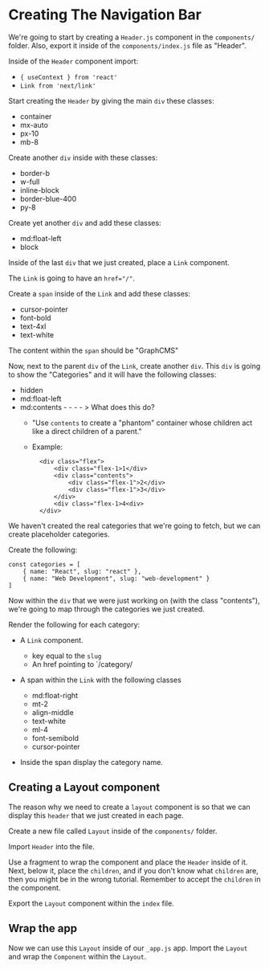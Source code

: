 # Creating The Navigation Bar

We're going to start by creating a `Header.js` component in the `components/` folder. Also, export it inside of the `components/index.js` file as "Header".

Inside of the `Header` component import:
- `{ useContext } from 'react'`
- `Link from 'next/link'`

Start creating the `Header` by giving the main `div` these classes:
- container
- mx-auto
- px-10
- mb-8

Create another `div` inside with these classes:
- border-b
- w-full
- inline-block
- border-blue-400
- py-8

Create yet another `div` and add these classes:
- md:float-left
- block

Inside of the last `div` that we just created, place a `Link` component.

The `Link` is going to have an `href="/"`.

Create a `span` inside of the `Link` and add these classes:
- cursor-pointer
- font-bold
- text-4xl
- text-white

The content within the `span` should be "GraphCMS"

Now, next to the parent `div` of the `Link`, create another `div`. This `div` is going to show the "Categories" and it will have the following classes:
- hidden
- md:float-left
- md:contents - - - - > What does this do?
    - "Use `contents` to create a "phantom" container whose children act like a direct children of a parent."
    - Example:

            <div class="flex">
                <div class="flex-1>1</div>
                <div class="contents">
                    <div class="flex-1">2</div>
                    <div class="flex-1">3</div>
                </div>
                <div class="flex-1>4<div>
            </div>

We haven't created the real categories that we're going to fetch, but we can create placeholder categories.

Create the following:

    const categories = [
        { name: "React", slug: "react" },
        { name: "Web Development", slug: "web-development" }
    ]

Now within the `div` that we were just working on (with the class "contents"), we're going to map through the categories we just created.

Render the following for each category:

- A `Link` component.
    - key equal to the `slug`
    - An href pointing to `/category/<slug>

- A span within the `Link` with the following classes
    - md:float-right
    - mt-2
    - align-middle
    - text-white
    - ml-4
    - font-semibold
    - cursor-pointer
- Inside the span display the category name.

## Creating a Layout component

The reason why we need to create a `layout` component is so that we can display this `header` that we just created in each page.

Create a new file called `Layout` inside of the `components/` folder.

Import `Header` into the file.

Use a fragment to wrap the component and place the `Header` inside of it. Next, below it, place the `children`, and if you don't know what `children` are, then you might be in the wrong tutorial. Remember to accept the `children` in the component.

Export the `Layout` component within the `index` file.

## Wrap the app

Now we can use this `Layout` inside of our `_app.js` app. Import the `Layout` and wrap the `Component` within the `Layout`.